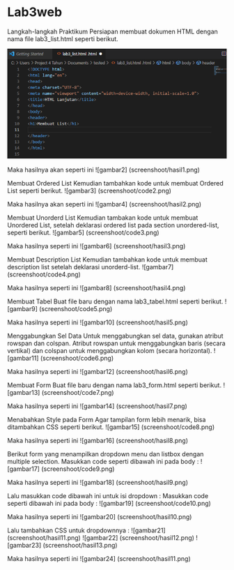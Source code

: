 # Lab3web

Langkah-langkah Praktikum
Persiapan membuat dokumen HTML dengan nama file lab3_list.html seperti berikut.

![gambar1](Screenshoot/code1.png)

Maka hasilnya akan seperti ini
![gambar2] (screenshoot/hasil1.png)

Membuat Ordered List
Kemudian tambahkan kode untuk membuat Ordered List seperti berikut.
![gambar3] (screenshoot/code2.png)

Maka hasilnya akan seperti ini
![gambar4] (screenshoot/hasil2.png)

Membuat Unorderd List
Kemudian tambakan kode  untuk  membuat  Unordered List,  setelah  deklarasi ordered list  pada section unordered-list, seperti berikut.
![gambar5] (screenshoot/code3.png)

Maka hasilnya seperti ini 
![gambar6] (screenshoot/hasil3.png)

Membuat Description List
Kemudian tambahkan kode untuk membuat description list setelah deklarasi unorderd-list.
![gambar7] (screenshoot/code4.png)

Maka hasilnya seperti ini 
![gambar8] (screenshoot/hasil4.png)

Membuat Tabel
Buat file baru dengan nama lab3_tabel.html seperti berikut.
![gambar9] (screenshoot/code5.png)

Maka hasilnya seperti ini 
![gambar10] (screenshoot/hasil5.png)

Menggabungkan Sel Data
Untuk menggabungkan sel data, gunakan atribut rowspan dan colspan. Atribut rowspan untuk menggabungkan baris (secara vertikal) dan colspan untuk menggabungkan kolom (secara horizontal).
![gambar11] (screenshoot/code6.png)

Maka hasilnya seperti ini 
![gambar12] (screenshoot/hasil6.png)

Membuat Form
Buat file baru dengan nama lab3_form.html seperti berikut.
![gambar13] (screenshoot/code7.png)

Maka hasilnya seperti ini 
![gambar14] (screenshoot/hasil7.png)

Menabahkan Style pada Form
Agar tampilan form lebih menarik, bisa ditambahkan CSS seperti berikut.
![gambar15] (screenshoot/code8.png)

Maka hasilnya seperti ini 
![gambar16] (screenshoot/hasil8.png)

Berikut form yang menampilkan dropdown menu dan listbox dengan multiple selection.
Masukkan code seperti dibawah ini pada body :
![gambar17] (screenshoot/code9.png)

Maka hasilnya seperti ini 
![gambar18] (screenshoot/hasil9.png)

Lalu masukkan code dibawah ini untuk isi dropdown :
Masukkan code seperti dibawah ini pada body :
![gambar19] (screenshoot/code10.png)

Maka hasilnya seperti ini 
![gambar20] (screenshoot/hasil10.png)

Lalu tambahkan CSS untuk dropdownnya :
![gambar21] (screenshoot/hasil11.png)
![gambar22] (screenshoot/hasil12.png)
![gambar23] (screenshoot/hasil13.png)

Maka hasilnya seperti ini 
![gambar24] (screenshoot/hasil11.png)

